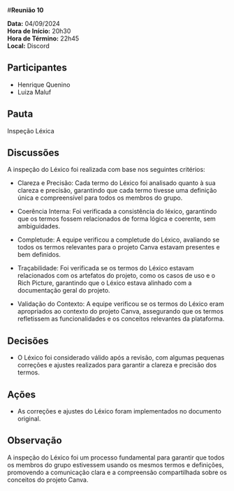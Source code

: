 #__Reunião 10__

**Data:** 04/09/2024<br />
**Hora de Início:** 20h30<br />
**Hora de Término:** 22h45<br />
**Local:** Discord<br />

## Participantes

- Henrique Quenino
- Luiza Maluf

## Pauta

Inspeção Léxica

## Discussões

A inspeção do Léxico foi realizada com base nos seguintes critérios:

- Clareza e Precisão: Cada termo do Léxico foi analisado quanto à sua clareza e precisão, garantindo que cada termo tivesse uma definição única e compreensível para todos os membros do grupo.

- Coerência Interna: Foi verificada a consistência do léxico, garantindo que os termos fossem relacionados de forma lógica e coerente, sem ambiguidades.

- Completude: A equipe verificou a completude do Léxico, avaliando se todos os termos relevantes para o projeto Canva estavam presentes e bem definidos.

- Traçabilidade: Foi verificada se os termos do Léxico estavam relacionados com os artefatos do projeto, como os casos de uso e o Rich Picture, garantindo que o Léxico estava alinhado com a documentação geral do projeto.

- Validação do Contexto: A equipe verificou se os termos do Léxico eram apropriados ao contexto do projeto Canva, assegurando que os termos refletissem as funcionalidades e os conceitos relevantes da plataforma.

## Decisões

- O Léxico foi considerado válido após a revisão, com algumas pequenas correções e ajustes realizados para garantir a clareza e precisão dos termos.

## Ações

- As correções e ajustes do Léxico foram implementados no documento original.

## Observação

A inspeção do Léxico foi um processo fundamental para garantir que todos os membros do grupo estivessem usando os mesmos termos e definições, promovendo a comunicação clara e a compreensão compartilhada sobre os conceitos do projeto Canva.